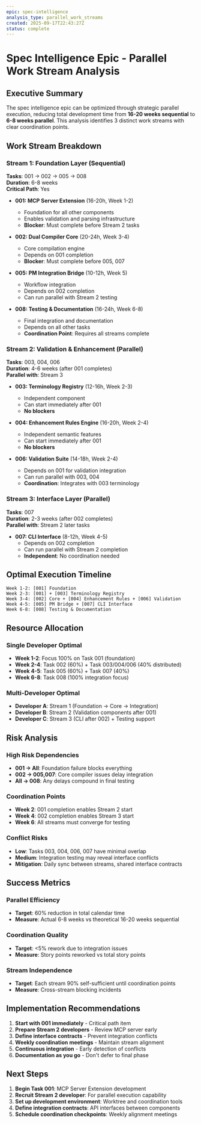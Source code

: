```yaml
---
epic: spec-intelligence
analysis_type: parallel_work_streams
created: 2025-09-17T22:43:27Z
status: complete
---
```


# Spec Intelligence Epic - Parallel Work Stream Analysis

## Executive Summary

The spec intelligence epic can be optimized through strategic parallel execution, reducing total development time from **16-20 weeks sequential** to **6-8 weeks parallel**. This analysis identifies 3 distinct work streams with clear coordination points.

## Work Stream Breakdown

### Stream 1: Foundation Layer (Sequential)
**Tasks**: 001 → 002 → 005 → 008  
**Duration**: 6-8 weeks  
**Critical Path**: Yes

- **001: MCP Server Extension** (16-20h, Week 1-2)
  - Foundation for all other components
  - Enables validation and parsing infrastructure
  - **Blocker**: Must complete before Stream 2 tasks

- **002: Dual Compiler Core** (20-24h, Week 3-4)
  - Core compilation engine
  - Depends on 001 completion
  - **Blocker**: Must complete before 005, 007

- **005: PM Integration Bridge** (10-12h, Week 5)
  - Workflow integration
  - Depends on 002 completion
  - Can run parallel with Stream 2 testing

- **008: Testing & Documentation** (16-24h, Week 6-8)
  - Final integration and documentation
  - Depends on all other tasks
  - **Coordination Point**: Requires all streams complete

### Stream 2: Validation & Enhancement (Parallel)
**Tasks**: 003, 004, 006  
**Duration**: 4-6 weeks (after 001 completes)  
**Parallel with**: Stream 3

- **003: Terminology Registry** (12-16h, Week 2-3)
  - Independent component
  - Can start immediately after 001
  - **No blockers**

- **004: Enhancement Rules Engine** (16-20h, Week 2-4)
  - Independent semantic features
  - Can start immediately after 001
  - **No blockers**

- **006: Validation Suite** (14-18h, Week 2-4)
  - Depends on 001 for validation integration
  - Can run parallel with 003, 004
  - **Coordination**: Integrates with 003 terminology

### Stream 3: Interface Layer (Parallel)
**Tasks**: 007  
**Duration**: 2-3 weeks (after 002 completes)  
**Parallel with**: Stream 2 later tasks

- **007: CLI Interface** (8-12h, Week 4-5)
  - Depends on 002 completion
  - Can run parallel with Stream 2 completion
  - **Independent**: No coordination needed

## Optimal Execution Timeline

```
Week 1-2: [001] Foundation
Week 2-3: [001] + [003] Terminology Registry
Week 3-4: [002] Core + [004] Enhancement Rules + [006] Validation
Week 4-5: [005] PM Bridge + [007] CLI Interface
Week 6-8: [008] Testing & Documentation
```

## Resource Allocation

### Single Developer Optimal
- **Week 1-2**: Focus 100% on Task 001 (foundation)
- **Week 2-4**: Task 002 (60%) + Task 003/004/006 (40% distributed)
- **Week 4-5**: Task 005 (60%) + Task 007 (40%)
- **Week 6-8**: Task 008 (100% integration focus)

### Multi-Developer Optimal  
- **Developer A**: Stream 1 (Foundation → Core → Integration)
- **Developer B**: Stream 2 (Validation components after 001)
- **Developer C**: Stream 3 (CLI after 002) + Testing support

## Risk Analysis

### High Risk Dependencies
- **001 → All**: Foundation failure blocks everything
- **002 → 005,007**: Core compiler issues delay integration
- **All → 008**: Any delays compound in final testing

### Coordination Points
- **Week 2**: 001 completion enables Stream 2 start
- **Week 4**: 002 completion enables Stream 3 start  
- **Week 6**: All streams must converge for testing

### Conflict Risks
- **Low**: Tasks 003, 004, 006, 007 have minimal overlap
- **Medium**: Integration testing may reveal interface conflicts
- **Mitigation**: Daily sync between streams, shared interface contracts

## Success Metrics

### Parallel Efficiency
- **Target**: 60% reduction in total calendar time
- **Measure**: Actual 6-8 weeks vs theoretical 16-20 weeks sequential

### Coordination Quality
- **Target**: <5% rework due to integration issues
- **Measure**: Story points reworked vs total story points

### Stream Independence
- **Target**: Each stream 90% self-sufficient until coordination points
- **Measure**: Cross-stream blocking incidents

## Implementation Recommendations

1. **Start with 001 immediately** - Critical path item
2. **Prepare Stream 2 developers** - Review MCP server early
3. **Define interface contracts** - Prevent integration conflicts
4. **Weekly coordination meetings** - Maintain stream alignment
5. **Continuous integration** - Early detection of conflicts
6. **Documentation as you go** - Don't defer to final phase

## Next Steps

1. **Begin Task 001**: MCP Server Extension development
2. **Recruit Stream 2 developer**: For parallel execution capability
3. **Set up development environment**: Worktree and coordination tools
4. **Define integration contracts**: API interfaces between components
5. **Schedule coordination checkpoints**: Weekly alignment meetings